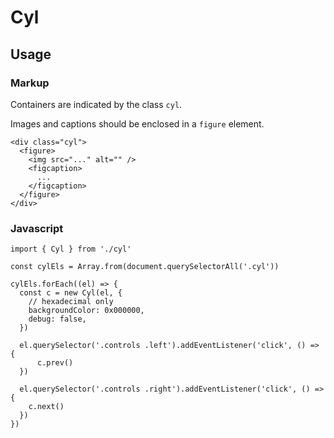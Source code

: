# Cyl

## Usage
### Markup
Containers are indicated by the class `cyl`.

Images and captions should be enclosed in a `figure` element.

```
<div class="cyl">
  <figure>
    <img src="..." alt="" />
    <figcaption>
      ...
    </figcaption>
  </figure>
</div>
```

### Javascript
```
import { Cyl } from './cyl'

const cylEls = Array.from(document.querySelectorAll('.cyl'))

cylEls.forEach((el) => {
  const c = new Cyl(el, {
    // hexadecimal only
    backgroundColor: 0x000000,
    debug: false,
  })

  el.querySelector('.controls .left').addEventListener('click', () => {
	  c.prev()
  })

  el.querySelector('.controls .right').addEventListener('click', () => {
    c.next()
  })
})
```

